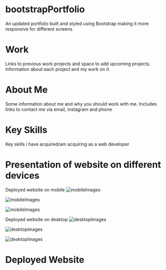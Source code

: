# bootstrapPortfolio
An updated portfolio built and styled using Bootstrap making it more responsive for different screens

# Work
Links to previous work projects and space to add upcoming projects. Information about each project and my work on it. 

# About Me
Some information about me and why you should work with me. Includes links to contact me via email, instagram and phone

# Key Skills
Key skills i have acquired/am acquiring as a web developer

# Presentation of website on different devices
Deployed website on mobile 
![mobileImages](./assets/images/Deployed%20Website/Portfolio%20Mobile%20Img1.png)

![mobileImages](./assets/images/Deployed%20Website/Portfolio%20Mobile%20img2.png)

![mobileImages](./assets/images/Deployed%20Website/PortfolioMobileImg3.png)

Deployed website on desktop
![desktopImages](./assets/images/Deployed%20Website/PortfolioDesktopImg2.png)

![desktopimages](./assets/images/Deployed%20Website/PortfolioDesktopImg1.png)

![desktopImages](./assets/images/Deployed%20Website/PortfolioDesktopImg3.png)

# Deployed Website